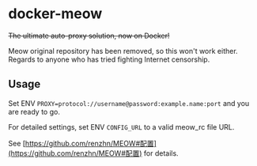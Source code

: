 # docker-meow
~~The ultimate auto-proxy solution, now on Docker!~~

Meow original repository has been removed, so this won't work either. Regards to anyone who has tried fighting Internet censorship.

## Usage
Set ENV `PROXY=protocol://username@password:example.name:port` and you are ready to go. 

For detailed settings, set ENV `CONFIG_URL` to a valid meow_rc file URL.

See [https://github.com/renzhn/MEOW#配置](https://github.com/renzhn/MEOW#配置) for details.
